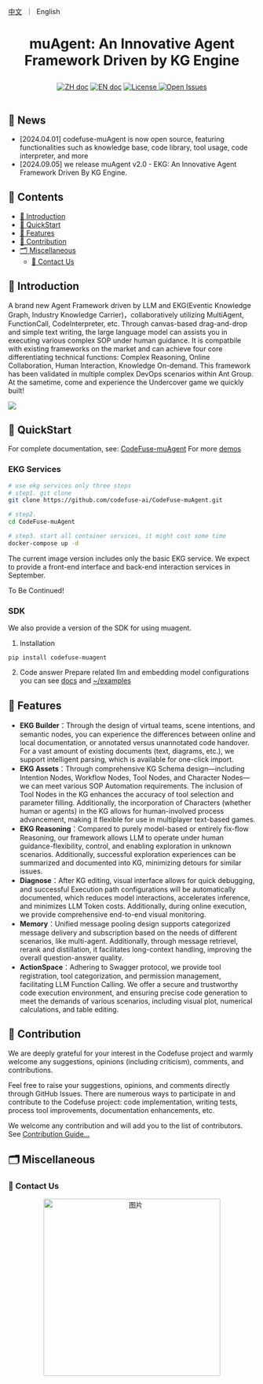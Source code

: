 <p align="left">
    <a href="README_zh.md">中文</a>&nbsp ｜ &nbsp<a>English&nbsp </a>
</p>

# <p align="center">muAgent: An Innovative Agent Framework Driven by KG Engine</p>

<p align="center">
    <a href="README.md"><img src="https://img.shields.io/badge/文档-中文版-yellow.svg" alt="ZH doc"></a>
    <a href="README_en.md"><img src="https://img.shields.io/badge/document-English-yellow.svg" alt="EN doc"></a>
    <a href="LICENSE.md"><img src="https://img.shields.io/badge/license-Apache%202.0-yellow" alt="License">
    <a href="https://github.com/codefuse-ai/CodeFuse-muAgent/issues">
      <img alt="Open Issues" src="https://img.shields.io/github/issues-raw/codefuse-ai/CodeFuse-muAgent" />
    </a>
    <br><br>
</p>



## 🔔 News
- [2024.04.01] codefuse-muAgent is now open source, featuring functionalities such as knowledge base, code library, tool usage, code interpreter, and more
- [2024.09.05] we release muAgent v2.0 - EKG: An Innovative Agent Framework Driven By KG Engine.



## 📜 Contents
- [🤝 Introduction](#-Introduction)
- [🚀 QuickStart](#-QuickStart)
- [🧭 Features](#-Features)
- [🤗 Contribution](#-Contribution)
- [🗂 Miscellaneous](#-Miscellaneous)
  - [📱 Contact Us](#-Contact-Us)


## 🤝 Introduction

A brand new Agent Framework driven by LLM and EKG(Eventic Knowledge Graph,  Industry Knowledge Carrier)，collaboratively utilizing MultiAgent, FunctionCall, CodeInterpreter, etc. Through canvas-based drag-and-drop and simple text writing, the large language model can assists you in executing various complex SOP under human guidance. It is compatbile with existing frameworks on the market and can achieve four core differentiating technical functions: Complex Reasoning, Online Collaboration, Human Interaction, Knowledge On-demand.
This framework has been validated in multiple complex DevOps scenarios within Ant Group. At the sametime, come and experience the Undercover game we quickly built!

![](docs/resources/ekg-arch-en.webp)

## 🚀 QuickStart
For complete documentation, see: [CodeFuse-muAgent](https://codefuse.ai/docs/api-docs/MuAgent/overview/multi-agent)
For more [demos](https://codefuse.ai/docs/api-docs/MuAgent/connector/customed_examples)


### EKG Services

```bash
# use ekg services only three steps
# step1. git clone
git clone https://github.com/codefuse-ai/CodeFuse-muAgent.git

# step2. 
cd CodeFuse-muAgent

# step3. start all container services, it might cost some time
docker-compose up -d
```

The current image version includes only the basic EKG service. We expect to provide a front-end interface and back-end interaction services in September. 

To Be Continued!



### SDK 
We also provide a version of the SDK for using muagent.
1. Installation
```
pip install codefuse-muagent
```

2. Code answer Prepare related llm and embedding model configurations
you can see [docs](https://codefuse.ai/docs/api-docs/MuAgent/connector/customed_examples) and [~/examples](https://github.com/codefuse-ai/CodeFuse-muAgent/tree/main/examples)



## 🧭 Features
- **EKG Builder**：Through the design of virtual teams, scene intentions, and semantic nodes, you can experience the differences between online and local documentation, or annotated versus unannotated code handover. For a vast amount of existing documents (text, diagrams, etc.), we support intelligent parsing, which is available for one-click import.
- **EKG Assets**：Through comprehensive KG Schema design—including Intention Nodes, Workflow Nodes, Tool Nodes, and Character Nodes—we can meet various SOP Automation requirements. The inclusion of Tool Nodes in the KG enhances the accuracy of tool selection and parameter filling. Additionally, the incorporation of Characters (whether human or agents) in the KG allows for human-involved process advancement, making it flexible for use in multiplayer text-based games.
- **EKG Reasoning**：Compared to purely model-based or entirely fix-flow Reasoning, our framework allows LLM to operate under human guidance-flexibility, control, and enabling exploration in unknown scenarios. Additionally, successful exploration experiences can be summarized and documented into KG, minimizing detours for similar issues.
- **Diagnose**：After KG editing, visual interface allows for quick debugging, and successful Execution path configurations will be automatically documented, which reduces model interactions, accelerates inference, and minimizes LLM Token costs. Additionally, during online execution, we provide comprehensive end-to-end visual monitoring.
- **Memory**：Unified message pooling design supports categorized message delivery and subscription based on the needs of different scenarios, like multi-agent. Additionally, through message retrievel, rerank and distillation, it facilitates long-context handling, improving the overall question-answer quality.
- **ActionSpace**：Adhering to Swagger protocol, we provide tool registration, tool categorization, and permission management, facilitating LLM Function Calling. We offer a secure and trustworthy code execution environment, and ensuring precise code generation to meet the demands of various scenarios, including visual plot, numerical calculations, and table editing.

## 🤗 Contribution
We are deeply grateful for your interest in the Codefuse project and warmly welcome any suggestions, opinions (including criticism), comments, and contributions. 

Feel free to raise your suggestions, opinions, and comments directly through GitHub Issues. There are numerous ways to participate in and contribute to the Codefuse project: code implementation, writing tests, process tool improvements, documentation enhancements, etc. 

We welcome any contribution and will add you to the list of contributors. See [Contribution Guide...](https://codefuse-ai.github.io/contribution/contribution)


## 🗂 Miscellaneous
### 📱 Contact Us
<div align=center>
  <img src="docs/resources/wechat.png" alt="图片", width="360">
</div>

